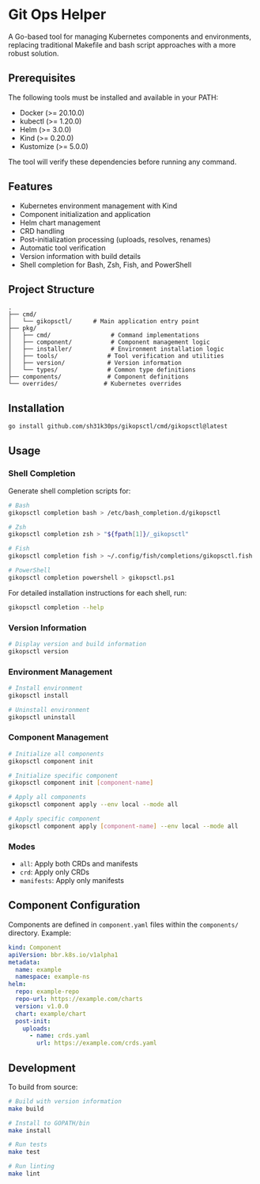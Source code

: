 # Git Ops Helper

A Go-based tool for managing Kubernetes components and environments, replacing traditional Makefile and bash script approaches with a more robust solution.

## Prerequisites

The following tools must be installed and available in your PATH:

- Docker (>= 20.10.0)
- kubectl (>= 1.20.0)
- Helm (>= 3.0.0)
- Kind (>= 0.20.0)
- Kustomize (>= 5.0.0)

The tool will verify these dependencies before running any command.

## Features

- Kubernetes environment management with Kind
- Component initialization and application
- Helm chart management
- CRD handling
- Post-initialization processing (uploads, resolves, renames)
- Automatic tool verification
- Version information with build details
- Shell completion for Bash, Zsh, Fish, and PowerShell

## Project Structure

```
.
├── cmd/
│   └── gikopsctl/      # Main application entry point
├── pkg/
│   ├── cmd/                 # Command implementations
│   ├── component/           # Component management logic
│   ├── installer/           # Environment installation logic
│   ├── tools/              # Tool verification and utilities
│   ├── version/            # Version information
│   └── types/              # Common type definitions
├── components/             # Component definitions
└── overrides/             # Kubernetes overrides
```

## Installation

```bash
go install github.com/sh31k30ps/gikopsctl/cmd/gikopsctl@latest
```

## Usage

### Shell Completion

Generate shell completion scripts for:

```bash
# Bash
gikopsctl completion bash > /etc/bash_completion.d/gikopsctl

# Zsh
gikopsctl completion zsh > "${fpath[1]}/_gikopsctl"

# Fish
gikopsctl completion fish > ~/.config/fish/completions/gikopsctl.fish

# PowerShell
gikopsctl completion powershell > gikopsctl.ps1
```

For detailed installation instructions for each shell, run:
```bash
gikopsctl completion --help
```

### Version Information

```bash
# Display version and build information
gikopsctl version
```

### Environment Management

```bash
# Install environment
gikopsctl install

# Uninstall environment
gikopsctl uninstall
```

### Component Management

```bash
# Initialize all components
gikopsctl component init

# Initialize specific component
gikopsctl component init [component-name]

# Apply all components
gikopsctl component apply --env local --mode all

# Apply specific component
gikopsctl component apply [component-name] --env local --mode all
```

### Modes

- `all`: Apply both CRDs and manifests
- `crd`: Apply only CRDs
- `manifests`: Apply only manifests

## Component Configuration

Components are defined in `component.yaml` files within the `components/` directory. Example:

```yaml
kind: Component
apiVersion: bbr.k8s.io/v1alpha1
metadata:
  name: example
  namespace: example-ns
helm:
  repo: example-repo
  repo-url: https://example.com/charts
  version: v1.0.0
  chart: example/chart
  post-init:
    uploads:
      - name: crds.yaml
        url: https://example.com/crds.yaml
```

## Development

To build from source:

```bash
# Build with version information
make build

# Install to GOPATH/bin
make install

# Run tests
make test

# Run linting
make lint
